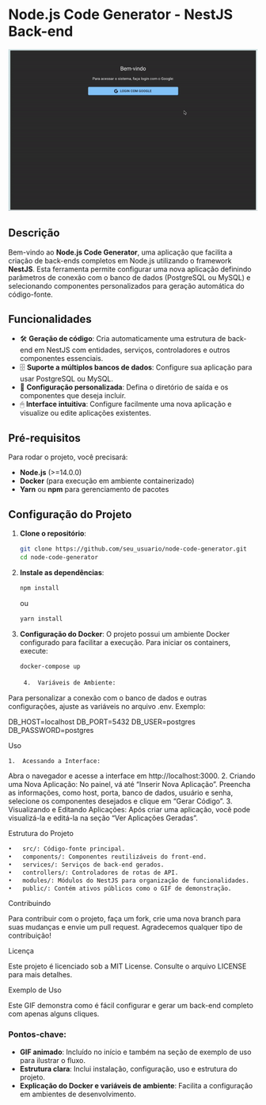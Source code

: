 # Node.js Code Generator - NestJS Back-end

![Node.js Code Generator](./public/node-gen-fre.gif)

## Descrição
Bem-vindo ao **Node.js Code Generator**, uma aplicação que facilita a criação de back-ends completos em Node.js utilizando o framework **NestJS**. Esta ferramenta permite configurar uma nova aplicação definindo parâmetros de conexão com o banco de dados (PostgreSQL ou MySQL) e selecionando componentes personalizados para geração automática do código-fonte. 

## Funcionalidades
- 🛠 **Geração de código**: Cria automaticamente uma estrutura de back-end em NestJS com entidades, serviços, controladores e outros componentes essenciais.
- 🗄 **Suporte a múltiplos bancos de dados**: Configure sua aplicação para usar PostgreSQL ou MySQL.
- 📂 **Configuração personalizada**: Defina o diretório de saída e os componentes que deseja incluir.
- 🖱 **Interface intuitiva**: Configure facilmente uma nova aplicação e visualize ou edite aplicações existentes.

## Pré-requisitos
Para rodar o projeto, você precisará:
- **Node.js** (>=14.0.0)
- **Docker** (para execução em ambiente containerizado)
- **Yarn** ou **npm** para gerenciamento de pacotes

## Configuração do Projeto

1. **Clone o repositório**:
    ```bash
    git clone https://github.com/seu_usuario/node-code-generator.git
    cd node-code-generator
    ```

2. **Instale as dependências**:
    ```bash
    npm install
    ```
    ou
    ```bash
    yarn install
    ```

3. **Configuração do Docker**:
   O projeto possui um ambiente Docker configurado para facilitar a execução. Para iniciar os containers, execute:
   ```bash
   docker-compose up

	4.	Variáveis de Ambiente:
Para personalizar a conexão com o banco de dados e outras configurações, ajuste as variáveis no arquivo .env. Exemplo:

DB_HOST=localhost
DB_PORT=5432
DB_USER=postgres
DB_PASSWORD=postgres



Uso

	1.	Acessando a Interface:
Abra o navegador e acesse a interface em http://localhost:3000.
	2.	Criando uma Nova Aplicação:
No painel, vá até “Inserir Nova Aplicação”. Preencha as informações, como host, porta, banco de dados, usuário e senha, selecione os componentes desejados e clique em “Gerar Código”.
	3.	Visualizando e Editando Aplicações:
Após criar uma aplicação, você pode visualizá-la e editá-la na seção “Ver Aplicações Geradas”.

Estrutura do Projeto

	•	src/: Código-fonte principal.
	•	components/: Componentes reutilizáveis do front-end.
	•	services/: Serviços de back-end gerados.
	•	controllers/: Controladores de rotas de API.
	•	modules/: Módulos do NestJS para organização de funcionalidades.
	•	public/: Contém ativos públicos como o GIF de demonstração.

Contribuindo

Para contribuir com o projeto, faça um fork, crie uma nova branch para suas mudanças e envie um pull request. Agradecemos qualquer tipo de contribuição!

Licença

Este projeto é licenciado sob a MIT License. Consulte o arquivo LICENSE para mais detalhes.

Exemplo de Uso

Este GIF demonstra como é fácil configurar e gerar um back-end completo com apenas alguns cliques.

### Pontos-chave:
- **GIF animado**: Incluído no início e também na seção de exemplo de uso para ilustrar o fluxo.
- **Estrutura clara**: Inclui instalação, configuração, uso e estrutura do projeto.
- **Explicação do Docker e variáveis de ambiente**: Facilita a configuração em ambientes de desenvolvimento.